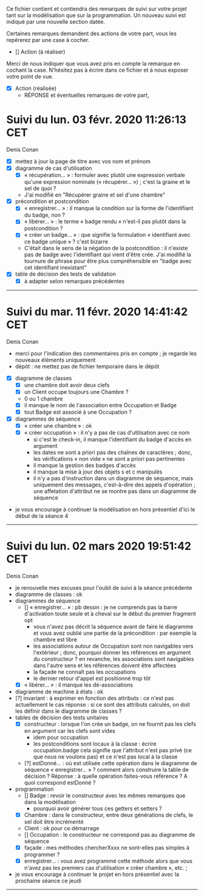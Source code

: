 Ce fichier contient et contiendra des remarques de suivi sur votre
projet tant sur la modélisation que sur la programmation. Un nouveau
suivi est indiqué par une nouvelle section datée.

Certaines remarques demandent des actions de votre part, vous les
repérerez par une case à cocher.

- []  Action (à réaliser) 

Merci de nous indiquer que vous avez pris en compte la remarque en
cochant la case. N'hésitez pas à écrire dans ce fichier et à nous
exposer votre point de vue.

- [x] Action (réalisée)
    - RÉPONSE et éventuelles remarques de votre part, 


# Suivi du lun. 03 févr. 2020 11:26:13 CET
Denis Conan
- [x] mettez à jour la page de titre avec vos nom et prénom
- [x] diagramme de cas d'utilisation
    - [x] « récupération... » : formuler avec plutôt une expression verbale
         qu'une expression nominale (« récupérer... ») ; c'est la graine et le
         sel de quoi ?
	- J'ai modifié en "Récupérer graine et sel d'une chambre"
- [x] précondition et postcondition
    - [x] « enregistrer... » : il manque la condition sur la forme de
         l'identifiant du badge, non ?
    - [x] « libérer... » : le terme « badge rendu » n'est-il pas plutôt dans la
         postcondition ?
    - [x] « créer un badge... » : que signifie la formulation « identifiant
         avec ce badge unique » ? c'est bizarre
	- C'était dans le sens de la négation de la postcondition : il n'existe pas de badge avec l'identifiant qui vient d'être crée. J'ai modifié la tournure de phrase pour être plus compréhensible en "badge avec cet identifiant inexistant"
- [x] table de décision des tests de validation
    - [x] à adapter selon remarques précédentes

---

# Suivi du mar. 11 févr. 2020 14:41:42 CET
Denis Conan
- merci pour l'indication des commentaires pris en compte ; je regarde les
  nouveaux éléments uniquement
- dépôt : ne mettez pas de fichier temporaire dans le dépôt
- [x] diagramme de classes
    - [x] une chambre doit avoir deux clefs
    - [x] un Client occupe toujours une Chambre ?
	- 0 ou 1 chambre
    - [x] il manque le nom de l'association entre Occupation et Badge
    - [x] tout Badge est associé à une Occupation ?
- [x] diagrammes de séquence
    - [x] « créer une chambre » : ok
    - [x] « créer occupation » : il n'y a pas de cas d'utilisation avec ce nom
         + si c'est le check-in, il manque l'identifiant du badge d'accès en
           argument
         + les dates ne sont a priori pas des chaînes de caractères ; donc,
           les vérifications « non vide » ne sont a priori pas pertinentes
         + il manque la gestion des badges d'accès
         + il manque la mise à jour des objets s et c manipulés
         + il n'y a pas d'instruction dans un diagramme de séquence, mais
           uniquement des messages, c'est-à-dire des appels d'opération ; une
           affetation d'attribut ne se montre pas dans un diagramme de séquence
- je vous encourage à continuer la modélisation en hors présentiel d'ici le
  début de la séance 4

---

# Suivi du lun. 02 mars 2020 19:51:42 CET
Denis Conan
- je renouvelle mes excuses pour l'oubli de suivi à la séance précédente
- diagramme de classes : ok
- diagrammes de séquence
    - [] « enregistrer... » : pb dessin : je ne comprends pas la barre
         d'activation toute seule et à cheval sur le début du premier
         fragment opt
         + vous n'avez pas décrit la séquence avant de faire le diagramme
           et vous avez oublié une partie de la précondition : par exemple
           la chambre est libre
         + les associations autour de Occupation sont non navigables vers
           l'extérieur ; donc, pourquoi donner les références en argument
           du constructeur ? en revanche, les associations sont navigables
           dans l'autre sens et les références doivent être affectées
         + la façade ne connaît pas les occupations
         + le dernier retour d'appel est positionné trop tôt
    - [x] « libérer... » : il manque les dé-associations
- diagramme de machine à états : ok
- [?] invariant : à exprimer en fonction des attributs : ce n'est pas
     actuellement le cas
	réponse : si ce sont des attributs calculés, on doit les définir dans le diagramme de classes ?
- tables de décision des tests unitaires
    - [x] constructeur : lorsque l'on crée un badge, on ne fournit pas les
         clefs en argument car les clefs sont vides
         + idem pour occupation
         + les postconditions sont locaux à la classe : écrire occupation.badge
           cela signifie que l'attribut n'est pas privé (ce que nous ne
           voulons pas) et ce n'est pas local à la classe
    - [?] estDonné... : où est utilisée cette opération dans le diagramme de
         séquence « enregistrer... » ? comment alors construire la table de
         décision ?
	 Réponse : à quelle opération faites-vous référence ? A quoi correspond estDonné ? 
- programmation
    - [] Badge : revoir le constructeur avec les mêmes remarques que dans la
         modélisation
         + pourquoi avoir générer tous ces getters et setters ?
    - [x] Chambre : dans le constructeur, entre deux générations de clefs, le
         sel doit être incrémenté
    - Client : ok pour ce démarrage
    - [] Occupation : le constructeur ne correspond pas au diagramme de
         séquence
    - [x] façade : mes méthodes chercherXxxx ne sont-elles pas simples à
         programmer ?
    - [x] enregistrer... : vous avez programmé cette méthode alors que vous
         n'avez pas les premiers cas d'utilisation « créer chambre », etc. ;

- je vous encourage à continuer le projet en hors présentiel avec la
  prochaine séance ce jeudi

---

